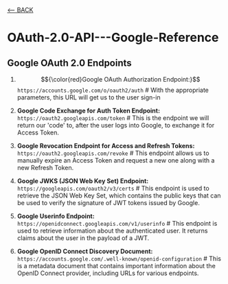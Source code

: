 [<-- BACK](https://github.com/bkieselEducational/OAuth-2.0-from-Scratch)
# OAuth-2.0-API---Google-Reference

## Google OAuth 2.0 Endpoints
1. $${\color{red}Google OAuth Authorization Endpoint:}$$ `https://accounts.google.com/o/oauth2/auth` # With the appropriate parameters, this URL will get us to the user sign-in<br>

2. **Google Code Exchange for Auth Token Endpoint:** `https://oauth2.googleapis.com/token` # This is the endpoint we will return our 'code' to, after the user logs into Google, to exchange it for Access Token.

3. **Google Revocation Endpoint for Access and Refresh Tokens:** `https://oauth2.googleapis.com/revoke` # This endpoint allows us to manually expire an Access Token and request a new one along with a new Refresh Token.

4. **Google JWKS (JSON Web Key Set) Endpoint:** `https://googleapis.com/oauth2/v3/certs` # This endpoint is used to retrieve the JSON Web Key Set, which contains the public keys that can be used to verify the signature of JWT tokens issued by Google. 

5. **Google Userinfo Endpoint:** `https://openidconnect.googleapis.com/v1/userinfo` # This endpoint is used to retrieve information about the authenticated user. It returns claims about the user in the payload of a JWT.

6. **Google OpenID Connect Discovery Document:** `https://accounts.google.com/.well-known/openid-configuration` # This is a metadata document that contains important information about the OpenID Connect provider, including URLs for various endpoints.
